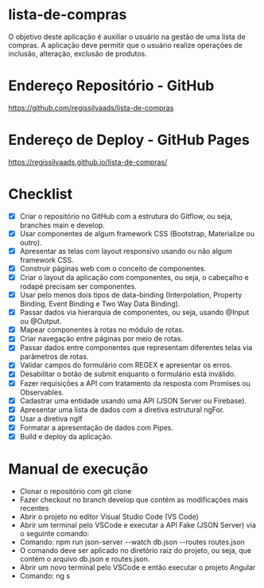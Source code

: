 # lista-de-compras
O objetivo deste aplicação é auxiliar o usuário na gestão de uma lista de compras. A aplicação deve permitir que o usuário realize operações de inclusão, alteração, exclusão de produtos.
# Endereço Repositório - GitHub
https://github.com/regissilvaads/lista-de-compras
# Endereço de Deploy - GitHub Pages
https://regissilvaads.github.io/lista-de-compras/
# Checklist
- [x] Criar o repositório no GitHub com a estrutura do Gitflow, ou seja, branches main e develop.
- [x] Usar componentes de algum framework CSS (Bootstrap, Materialize ou outro).
- [x] Apresentar as telas com layout responsivo usando ou não algum framework CSS.
- [x] Construir páginas web com o conceito de componentes. 
- [x] Criar o layout da aplicação com componentes, ou seja, o cabeçalho e rodapé precisam ser componentes.
- [x] Usar pelo menos dois tipos de data-binding (Interpolation, Property Binding, Event Binding e Two Way Data Binding).
- [x] Passar dados via hierarquia de componentes, ou seja, usando @Input ou @Output.
- [x] Mapear componentes à rotas no módulo de rotas.
- [x] Criar navegação entre páginas por meio de rotas.
- [x] Passar dados entre componentes que representam diferentes telas via parâmetros de rotas.
- [x] Validar campos do formulário com REGEX e apresentar os erros.
- [x] Desabilitar o botão de submit enquanto o formulário está inválido.
- [x] Fazer requisições a API com tratamento da resposta com Promises ou Observables.
- [x] Cadastrar uma entidade usando uma API (JSON Server ou Firebase).
- [x] Apresentar uma lista de dados com a diretiva estrutural ngFor.
- [x] Usar a diretiva ngIf
- [x] Formatar a apresentação de dados com Pipes.
- [x] Build e deploy da aplicação.

# Manual de execução

+ Clonar o repositório com git clone
+ Fazer checkout no branch develop que contém as modificações mais recentes
+ Abrir o projeto no editor Visual Studio Code (VS Code)
+ Abrir um terminal pelo VSCode e executar a API Fake (JSON Server) via o seguinte comando:
+ Comando: npm run json-server --watch db.json --routes routes.json
+ O comando deve ser aplicado no diretório raiz do projeto, ou seja, que contém o arquivo db.json e routes.json.
+ Abrir um novo terminal pelo VSCode e então executar o projeto Angular
+ Comando: ng s
